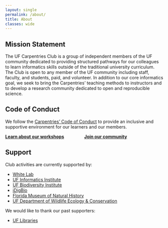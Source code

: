 ```yaml
---
layout: single
permalink: /about/
title: About
classes: wide
---
```

## Mission Statement

The UF Carpentries Club is a group of independent members of the UF community dedicated to providing structured pathways for our colleagues to learn informatics skills outside of the traditional university curriculum. The Club is open to any member of the UF community including staff, faculty, and students, paid, and volunteer. In addition to our core informatics goal, we seek to bring the Carpentries’ teaching methods to instructors and to develop a research community dedicated to open and reproducible science.

## Code of Conduct

We follow the [Carpentries’ Code of Conduct](https://docs.carpentries.org/topic_folders/policies/code-of-conduct.html) to provide an inclusive and supportive environment for our learners and our members.

<!-- from the interwebs, no idea where to find anything the existing css-->
<style>
.column {
    float: left;
    width: 50%;
}
.row:after {
    content: "";
    display: table;
    clear: both;
}
</style>
<div class="row">
  <div class="column"><a href="/about/workshops"><strong>Learn about our workshops</strong></a></div>
  <div class="column"><a href="/about/community"><strong>Join our community</strong></a></div>
</div>

## Support

Club activities are currently supported by:

* [White Lab](https://www.weecology.org/tags/white-lab/)
* [UF Informatics Institute](https://informatics.institute.ufl.edu/)
* [UF Biodiversity Institute](https://biodiversity.institute.ufl.edu/)
* [iDigBio](https://www.idigbio.org/)
* [Florida Museum of Natural History](https://www.floridamuseum.ufl.edu/)
* [UF Department of Wildlife Ecology & Conservation](http://www.wec.ufl.edu/)

We would like to thank our past supporters:

* [UF Libraries](https://cms.uflib.ufl.edu/)
